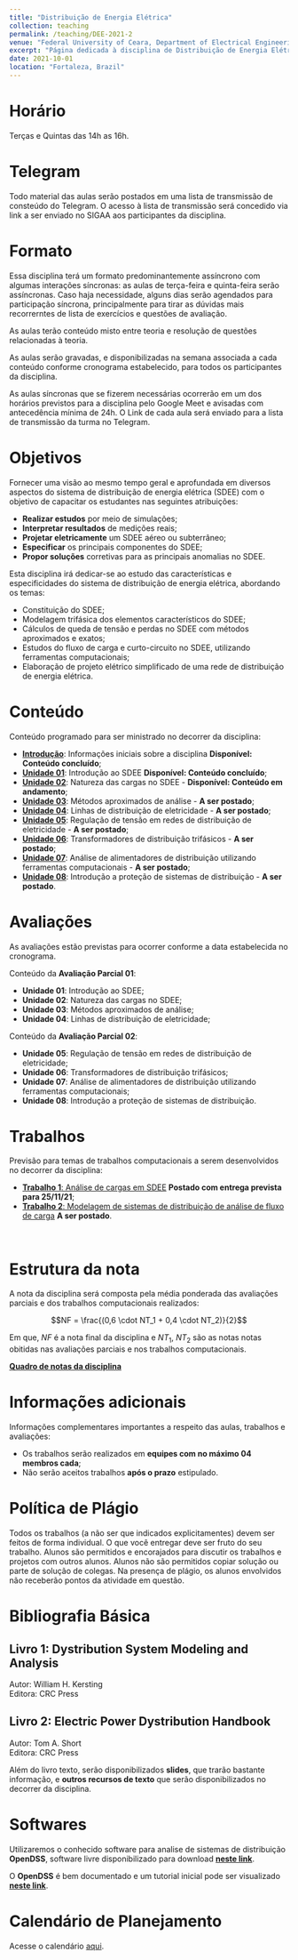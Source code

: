 ```yaml
---
title: "Distribuição de Energia Elétrica"
collection: teaching
permalink: /teaching/DEE-2021-2
venue: "Federal University of Ceara, Department of Electrical Engineering"
excerpt: "Página dedicada à disciplina de Distribuição de Energia Elétrica - 2021.2"
date: 2021-10-01
location: "Fortaleza, Brazil"
---
```


# Horário

Terças e Quintas das 14h as 16h.

# Telegram

Todo material das aulas serão postados em uma lista de transmissão de consteúdo do Telegram.  O acesso à lista de transmissão será concedido via link a ser enviado no SIGAA aos participantes da disciplina. 

# Formato

Essa disciplina terá um formato predominantemente assíncrono com algumas interações síncronas: as aulas de terça-feira e quinta-feira serão assíncronas. Caso haja necessidade, alguns dias serão agendados para participação síncrona, principalmente para tirar as dúvidas mais recorrerntes de lista de exercícios e questões de avaliação.

As aulas terão conteúdo misto entre teoria e resolução de questões relacionadas à teoria.

As aulas serão gravadas, e disponibilizadas na semana associada a cada conteúdo conforme cronograma estabelecido, para todos os participantes da disciplina.

As aulas síncronas que se fizerem necessárias ocorrerão em um dos horários previstos para a disciplina pelo Google Meet e avisadas com antecedência mínima de 24h. O Link de cada aula será enviado para a lista de transmissão da turma no Telegram.

# Objetivos

Fornecer uma visão ao mesmo tempo geral e aprofundada em diversos aspectos do sistema de distribuição de energia elétrica (SDEE) com o objetivo de capacitar os estudantes nas seguintes atribuições:
- **Realizar estudos** por meio de simulações;
- **Interpretar resultados** de medições reais;
- **Projetar eletricamente** um SDEE aéreo ou subterrâneo;
- **Especificar** os principais componentes do SDEE;
- **Propor soluções** corretivas para as principais anomalias no SDEE.

Esta disciplina irá dedicar-se ao estudo das características e especificidades do sistema de distribuição de energia elétrica, abordando os temas:
- Constituição do SDEE;
- Modelagem trifásica dos elementos característicos do SDEE;
- Cálculos de queda de tensão e perdas no SDEE com métodos aproximados e exatos;
- Estudos do fluxo de carga e curto-circuito no SDEE, utilizando ferramentas computacionais;
- Elaboração de projeto elétrico simplificado de uma rede de distribuição de energia elétrica.

# Conteúdo

Conteúdo programado para ser ministrado no decorrer da disciplina:
- [**Introdução**](/teaching/DEE-2021-2/Introducao): Informações iniciais sobre a disciplina **Disponível: Conteúdo concluído**;
- [**Unidade 01**](/teaching/DEE-2021-2/Unidade-01): Introdução ao SDEE **Disponível: Conteúdo concluído**;
- [**Unidade 02**](/teaching/DEE-2021-2/Unidade-02): Natureza das cargas no SDEE - **Disponível: Conteúdo em andamento**;
- [**Unidade 03**](/teaching/DEE-2021-2/Unidade-03): Métodos aproximados de análise - **A ser postado**;
- [**Unidade 04**](/teaching/DEE-2021-2/Unidade-04): Linhas de distribuição de eletricidade - **A ser postado**;
- [**Unidade 05**](/teaching/DEE-2021-2/Unidade-05): Regulação de tensão em redes de distribuição de eletricidade - **A ser postado**; 
- [**Unidade 06**](/teaching/DEE-2021-2/Unidade-06): Transformadores de distribuição trifásicos - **A ser postado**;
- [**Unidade 07**](/teaching/DEE-2021-2/Unidade-07): Análise de alimentadores de distribuição utilizando ferramentas computacionais - **A ser postado**;
- [**Unidade 08**](/teaching/DEE-2021-2/Unidade-08): Introdução a proteção de sistemas de distribuição - **A ser postado**.

# Avaliações

As avaliações estão previstas para ocorrer conforme a data estabelecida no cronograma.

Conteúdo da **Avaliação Parcial 01**:
- **Unidade 01**: Introdução ao SDEE;
- **Unidade 02**: Natureza das cargas no SDEE;
- **Unidade 03**: Métodos aproximados de análise;
- **Unidade 04**: Linhas de distribuição de eletricidade;

Conteúdo da **Avaliação Parcial 02**:
- **Unidade 05**: Regulação de tensão em redes de distribuição de eletricidade; 
- **Unidade 06**: Transformadores de distribuição trifásicos;
- **Unidade 07**: Análise de alimentadores de distribuição utilizando ferramentas computacionais;
- **Unidade 08**: Introdução a proteção de sistemas de distribuição.

# Trabalhos

Previsão para temas de trabalhos computacionais a serem desenvolvidos no decorrer da disciplina:
- [**Trabalho 1**: Análise de cargas em SDEE](/teaching/DEE-2021-2/trabalho-01) **Postado com entrega prevista para 25/11/21**;
- [**Trabalho 2**: Modelagem de sistemas de distribuição de análise de fluxo de carga](/teaching/DEE-2021-2/trabalho-02) **A ser postado**.

<br>
<!-- [**Lista de divisão das equipes de trabalho**](/teaching/DEE-2021/Trabalho-01/Equipes) -->

# Estrutura da nota

A nota da disciplina será composta pela média ponderada das avaliações parciais e dos trabalhos computacionais realizados:

$$NF = \frac{(0,6 \cdot NT_1 + 0,4 \cdot NT_2)}{2}$$

Em que, $NF$ é a nota final da disciplina e $NT_1$, $NT_2$ são as notas notas obitidas nas avaliações parciais e nos trabalhos computacionais.

[**Quadro de notas da disciplina**](/teaching/DEE-2021/notas)

# Informações adicionais

Informações complementares importantes a respeito das aulas, trabalhos e avaliações:
- Os trabalhos serão realizados em **equipes com no máximo 04 membros cada**;
- Não serão aceitos trabalhos **após o prazo** estipulado.

# Política de Plágio

Todos os trabalhos (a não ser que indicados explicitamentes) devem ser feitos de forma individual. O que você entregar deve ser fruto do seu trabalho. Alunos são permitidos e encorajados para discutir os trabalhos e projetos com outros alunos. Alunos não são permitidos copiar solução ou parte de solução de colegas. Na presença de plágio, os alunos envolvidos não receberão pontos da atividade em questão.

# Bibliografia Básica


## Livro 1: Dystribution System Modeling and Analysis
Autor: William H. Kersting <br>
Editora: CRC Press <br>

## Livro 2: Electric Power Dystribution Handbook
Autor: Tom A. Short <br>
Editora: CRC Press <br>


Além do livro texto, serão disponibilizados **slides**, que trarão bastante informação, e **outros recursos de texto** que serão disponibilizados no decorrer da disciplina.

# Softwares

Utilizaremos o conhecido software para analise de sistemas de distribuição **OpenDSS**, software livre disponibilizado para download [**neste link**](https://sourceforge.net/projects/electricdss/).

O **OpenDSS** é bem documentado e um tutorial inicial pode ser visualizado [**neste link**](http://sourceforge.net/p/electricdss/code/HEAD/tree/trunk/Distrib/Doc/OpenDSSPrimer.pdf).

# Calendário de Planejamento

Acesse o calendário [aqui](https://drive.google.com/file/d/1-CCjCpk5UAVUfahJi_JTq3PtPfi5wu7K/view?usp=sharing).